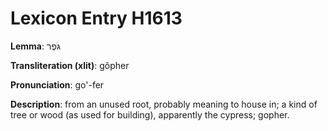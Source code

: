 # Lexicon Entry H1613

**Lemma**: גֹּפֶר

**Transliteration (xlit)**: gôpher

**Pronunciation**: go'-fer

**Description**:
from an unused root, probably meaning to house in; a kind of tree or wood (as used for building), apparently the cypress; gopher.
